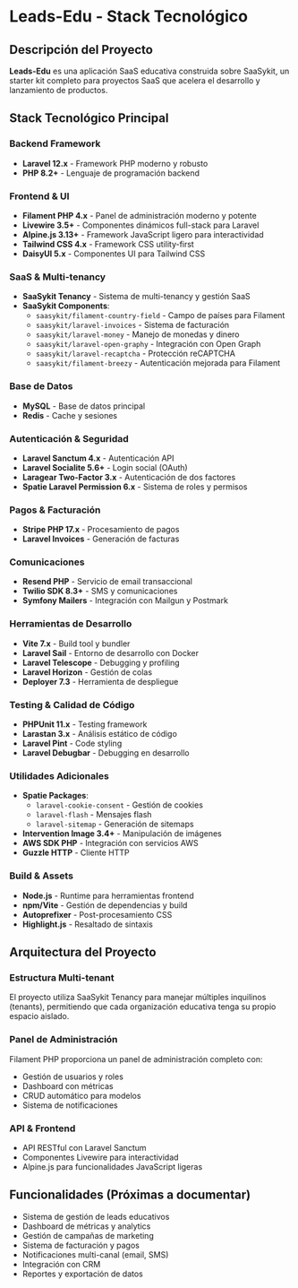 # Leads-Edu - Stack Tecnológico

## Descripción del Proyecto
**Leads-Edu** es una aplicación SaaS educativa construida sobre SaaSykit, un starter kit completo para proyectos SaaS que acelera el desarrollo y lanzamiento de productos.

## Stack Tecnológico Principal

### Backend Framework
- **Laravel 12.x** - Framework PHP moderno y robusto
- **PHP 8.2+** - Lenguaje de programación backend

### Frontend & UI
- **Filament PHP 4.x** - Panel de administración moderno y potente
- **Livewire 3.5+** - Componentes dinámicos full-stack para Laravel
- **Alpine.js 3.13+** - Framework JavaScript ligero para interactividad
- **Tailwind CSS 4.x** - Framework CSS utility-first
- **DaisyUI 5.x** - Componentes UI para Tailwind CSS

### SaaS & Multi-tenancy
- **SaaSykit Tenancy** - Sistema de multi-tenancy y gestión SaaS
- **SaaSykit Components**:
  - `saasykit/filament-country-field` - Campo de países para Filament
  - `saasykit/laravel-invoices` - Sistema de facturación
  - `saasykit/laravel-money` - Manejo de monedas y dinero
  - `saasykit/laravel-open-graphy` - Integración con Open Graph
  - `saasykit/laravel-recaptcha` - Protección reCAPTCHA
  - `saasykit/filament-breezy` - Autenticación mejorada para Filament

### Base de Datos
- **MySQL** - Base de datos principal
- **Redis** - Cache y sesiones

### Autenticación & Seguridad
- **Laravel Sanctum 4.x** - Autenticación API
- **Laravel Socialite 5.6+** - Login social (OAuth)
- **Laragear Two-Factor 3.x** - Autenticación de dos factores
- **Spatie Laravel Permission 6.x** - Sistema de roles y permisos

### Pagos & Facturación
- **Stripe PHP 17.x** - Procesamiento de pagos
- **Laravel Invoices** - Generación de facturas

### Comunicaciones
- **Resend PHP** - Servicio de email transaccional
- **Twilio SDK 8.3+** - SMS y comunicaciones
- **Symfony Mailers** - Integración con Mailgun y Postmark

### Herramientas de Desarrollo
- **Vite 7.x** - Build tool y bundler
- **Laravel Sail** - Entorno de desarrollo con Docker
- **Laravel Telescope** - Debugging y profiling
- **Laravel Horizon** - Gestión de colas
- **Deployer 7.3** - Herramienta de despliegue

### Testing & Calidad de Código
- **PHPUnit 11.x** - Testing framework
- **Larastan 3.x** - Análisis estático de código
- **Laravel Pint** - Code styling
- **Laravel Debugbar** - Debugging en desarrollo

### Utilidades Adicionales
- **Spatie Packages**:
  - `laravel-cookie-consent` - Gestión de cookies
  - `laravel-flash` - Mensajes flash
  - `laravel-sitemap` - Generación de sitemaps
- **Intervention Image 3.4+** - Manipulación de imágenes
- **AWS SDK PHP** - Integración con servicios AWS
- **Guzzle HTTP** - Cliente HTTP

### Build & Assets
- **Node.js** - Runtime para herramientas frontend
- **npm/Vite** - Gestión de dependencias y build
- **Autoprefixer** - Post-procesamiento CSS
- **Highlight.js** - Resaltado de sintaxis

## Arquitectura del Proyecto

### Estructura Multi-tenant
El proyecto utiliza SaaSykit Tenancy para manejar múltiples inquilinos (tenants), permitiendo que cada organización educativa tenga su propio espacio aislado.

### Panel de Administración
Filament PHP proporciona un panel de administración completo con:
- Gestión de usuarios y roles
- Dashboard con métricas
- CRUD automático para modelos
- Sistema de notificaciones

### API & Frontend
- API RESTful con Laravel Sanctum
- Componentes Livewire para interactividad
- Alpine.js para funcionalidades JavaScript ligeras

## Funcionalidades (Próximas a documentar)
- Sistema de gestión de leads educativos
- Dashboard de métricas y analytics
- Gestión de campañas de marketing
- Sistema de facturación y pagos
- Notificaciones multi-canal (email, SMS)
- Integración con CRM
- Reportes y exportación de datos

